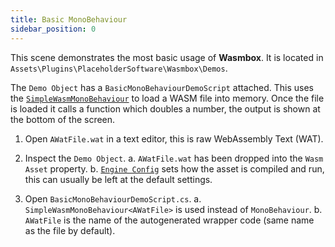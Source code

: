 ```yaml
---
title: Basic MonoBehaviour
sidebar_position: 0
---
```


This scene demonstrates the most basic usage of <b>Wasmbox</b>. It is located in `Assets\Plugins\PlaceholderSoftware\Wasmbox\Demos`.

The `Demo Object` has a `BasicMonoBehaviourDemoScript` attached. This uses the [`SimpleWasmMonoBehaviour`](./../../reference/code/simplewasmmonobehaviour.md) to load a WASM file into memory. Once the file is loaded it calls a function which doubles a number, the output is shown at the bottom of the screen.

1. Open `AWatFile.wat` in a text editor, this is raw WebAssembly Text (WAT).

2. Inspect the `Demo Object`.
   a. `AWatFile.wat` has been dropped into the `Wasm Asset` property.
   b. [`Engine Config`](./../../reference/code/engineconfig.md) sets how the asset is compiled and run, this can usually be left at the default settings.

3. Open `BasicMonoBehaviourDemoScript.cs`.
   a. `SimpleWasmMonoBehaviour<AWatFile>` is used instead of `MonoBehaviour`.
   b. `AWatFile` is the name of the autogenerated wrapper code (same name as the file by default).